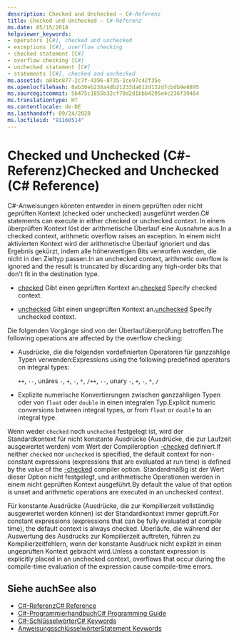 ```yaml
---
description: Checked und Unchecked – C#-Referenz
title: Checked und Unchecked – C#-Referenz
ms.date: 05/15/2018
helpviewer_keywords:
- operators [C#], checked and unchecked
- exceptions [C#], overflow checking
- checked statement [C#]
- overflow checking [C#]
- unchecked statement [C#]
- statements [C#], checked and unchecked
ms.assetid: a84bc877-2c7f-4396-8735-1ce97c42f35e
ms.openlocfilehash: 0ab30eb238a4db21233da612d132dfcbdb9e8895
ms.sourcegitcommit: 5b475c1855b32cf78d2d1bbb4295e4c236f39464
ms.translationtype: HT
ms.contentlocale: de-DE
ms.lasthandoff: 09/24/2020
ms.locfileid: "91160514"
---
```

# <a name="checked-and-unchecked-c-reference"></a><span data-ttu-id="660ee-103">Checked und Unchecked (C#-Referenz)</span><span class="sxs-lookup"><span data-stu-id="660ee-103">Checked and Unchecked (C# Reference)</span></span>

<span data-ttu-id="660ee-104">C#-Anweisungen könnten entweder in einem geprüften oder nicht geprüften Kontext (checked oder unchecked) ausgeführt werden.</span><span class="sxs-lookup"><span data-stu-id="660ee-104">C# statements can execute in either checked or unchecked context.</span></span> <span data-ttu-id="660ee-105">In einem überprüften Kontext löst der arithmetische Überlauf eine Ausnahme aus.</span><span class="sxs-lookup"><span data-stu-id="660ee-105">In a checked context, arithmetic overflow raises an exception.</span></span> <span data-ttu-id="660ee-106">In einem nicht aktivierten Kontext wird der arithmetische Überlauf ignoriert und das Ergebnis gekürzt, indem alle höherwertigen Bits verworfen werden, die nicht in den Zieltyp passen.</span><span class="sxs-lookup"><span data-stu-id="660ee-106">In an unchecked context, arithmetic overflow is ignored and the result is truncated by discarding any high-order bits that don't fit in the destination type.</span></span>  
  
- <span data-ttu-id="660ee-107">[checked](checked.md) Gibt einen geprüften Kontext an.</span><span class="sxs-lookup"><span data-stu-id="660ee-107">[checked](checked.md) Specify checked context.</span></span>  
  
- <span data-ttu-id="660ee-108">[unchecked](unchecked.md) Gibt einen ungeprüften Kontext an.</span><span class="sxs-lookup"><span data-stu-id="660ee-108">[unchecked](unchecked.md) Specify unchecked context.</span></span>  
  
 <span data-ttu-id="660ee-109">Die folgenden Vorgänge sind von der Überlaufüberprüfung betroffen:</span><span class="sxs-lookup"><span data-stu-id="660ee-109">The following operations are affected by the overflow checking:</span></span>  
  
- <span data-ttu-id="660ee-110">Ausdrücke, die die folgenden vordefinierten Operatoren für ganzzahlige Typen verwenden:</span><span class="sxs-lookup"><span data-stu-id="660ee-110">Expressions using the following predefined operators on integral types:</span></span>  
  
     <span data-ttu-id="660ee-111">`++`, `--`, unäres `-`, `+`, `-`, `*`, `/`</span><span class="sxs-lookup"><span data-stu-id="660ee-111">`++`, `--`, unary `-`, `+`, `-`, `*`, `/`</span></span>  
  
- <span data-ttu-id="660ee-112">Explizite numerische Konvertierungen zwischen ganzzahligen Typen oder von `float` oder `double` in einen integralen Typ.</span><span class="sxs-lookup"><span data-stu-id="660ee-112">Explicit numeric conversions between integral types, or from `float` or `double` to an integral type.</span></span>  
  
 <span data-ttu-id="660ee-113">Wenn weder `checked` noch `unchecked` festgelegt ist, wird der Standardkontext für nicht konstante Ausdrücke (Ausdrücke, die zur Laufzeit ausgewertet werden) vom Wert der Compileroption [-checked](../compiler-options/checked-compiler-option.md) definiert.</span><span class="sxs-lookup"><span data-stu-id="660ee-113">If neither `checked` nor `unchecked` is specified, the default context for non-constant expressions (expressions that are evaluated at run time) is defined by the value of the [-checked](../compiler-options/checked-compiler-option.md) compiler option.</span></span> <span data-ttu-id="660ee-114">Standardmäßig ist der Wert dieser Option nicht festgelegt, und arithmetische Operationen werden in einem nicht geprüften Kontext ausgeführt.</span><span class="sxs-lookup"><span data-stu-id="660ee-114">By default the value of that option is unset and arithmetic operations are executed in an unchecked context.</span></span>

 <span data-ttu-id="660ee-115">Für konstante Ausdrücke (Ausdrücke, die zur Kompilierzeit vollständig ausgewertet werden können) ist der Standardkontext immer geprüft.</span><span class="sxs-lookup"><span data-stu-id="660ee-115">For constant expressions (expressions that can be fully evaluated at compile time), the default context is always checked.</span></span> <span data-ttu-id="660ee-116">Überläufe, die während der Auswertung des Ausdrucks zur Kompilierzeit auftreten, führen zu Kompilierzeitfehlern, wenn der konstante Ausdruck nicht explizit in einen ungeprüften Kontext gebracht wird.</span><span class="sxs-lookup"><span data-stu-id="660ee-116">Unless a constant expression is explicitly placed in an unchecked context, overflows that occur during the compile-time evaluation of the expression cause compile-time errors.</span></span>
  
## <a name="see-also"></a><span data-ttu-id="660ee-117">Siehe auch</span><span class="sxs-lookup"><span data-stu-id="660ee-117">See also</span></span>

- [<span data-ttu-id="660ee-118">C#-Referenz</span><span class="sxs-lookup"><span data-stu-id="660ee-118">C# Reference</span></span>](../index.md)
- [<span data-ttu-id="660ee-119">C#-Programmierhandbuch</span><span class="sxs-lookup"><span data-stu-id="660ee-119">C# Programming Guide</span></span>](../../programming-guide/index.md)
- [<span data-ttu-id="660ee-120">C#-Schlüsselwörter</span><span class="sxs-lookup"><span data-stu-id="660ee-120">C# Keywords</span></span>](index.md)
- [<span data-ttu-id="660ee-121">Anweisungsschlüsselwörter</span><span class="sxs-lookup"><span data-stu-id="660ee-121">Statement Keywords</span></span>](statement-keywords.md)
